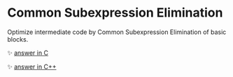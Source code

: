 # Common Subexpression Elimination
Optimize intermediate code by Common Subexpression Elimination of basic blocks.
	
:sparkles: [answer in C](answer.c)

:sparkles: [answer in C++](answer.cpp)